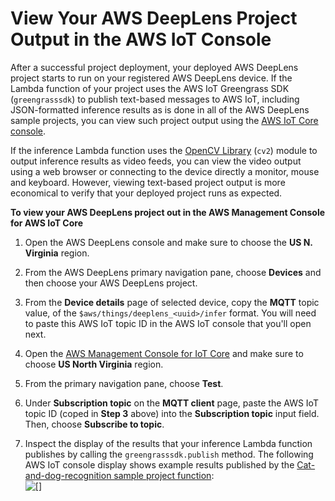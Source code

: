 # View Your AWS DeepLens Project Output in the AWS IoT Console<a name="deeplens-viewing-project-output-json"></a>

After a successful project deployment, your deployed AWS DeepLens project starts to run on your registered AWS DeepLens device\. If the Lambda function of your project uses the AWS IoT Greengrass SDK \(`greengrasssdk`\) to publish text\-based messages to AWS IoT, including JSON\-formatted inference results as is done in all of the AWS DeepLens sample projects, you can view such project output using the [AWS IoT Core console](https://docs.aws.amazon.com/iot/latest/developerguide/iot-console-signin.html)\.

If the inference Lambda function uses the [OpenCV Library](https://opencv.org/) \(`cv2`\) module to output inference results as video feeds, you can view the video output using a web browser or connecting to the device directly a monitor, mouse and keyboard\. However, viewing text\-based project output is more economical to verify that your deployed project runs as expected\. <a name="deepelens-view-project-json-output-procedure"></a>

**To view your AWS DeepLens project out in the AWS Management Console for AWS IoT Core**

1. Open the AWS DeepLens console and make sure to choose the **US N\. Virginia** region\.

1.  From the AWS DeepLens primary navigation pane, choose **Devices** and then choose your AWS DeepLens project\.

1.  From the **Device details** page of selected device, copy the **MQTT** topic value, of the `$aws/things/deeplens_<uuid>/infer` format\. You will need to paste this AWS IoT topic ID in the AWS IoT console that you'll open next\.

1. Open the [AWS Management Console for IoT Core](https://console.aws.amazon.com/iot/home?region=us-east-1#/home) and make sure to choose **US North Virginia** region\.

1.  From the primary navigation pane, choose **Test**\.

1.  Under **Subscription topic** on the **MQTT client** page, paste the AWS IoT topic ID \(coped in **Step 3** above\) into the **Subscription topic** input field\. Then, choose **Subscribe to topic**\.

1. Inspect the display of the results that your inference Lambda function publishes by calling the `greengrasssdk.publish` method\. The following AWS IoT console display shows example results published by the [Cat\-and\-dog\-recognition sample project function](deeplens-inference-lambda-create.md):  
![\[\]](http://docs.aws.amazon.com/deeplens/latest/dg/images/deeplens-view-project-output-json-result.png)